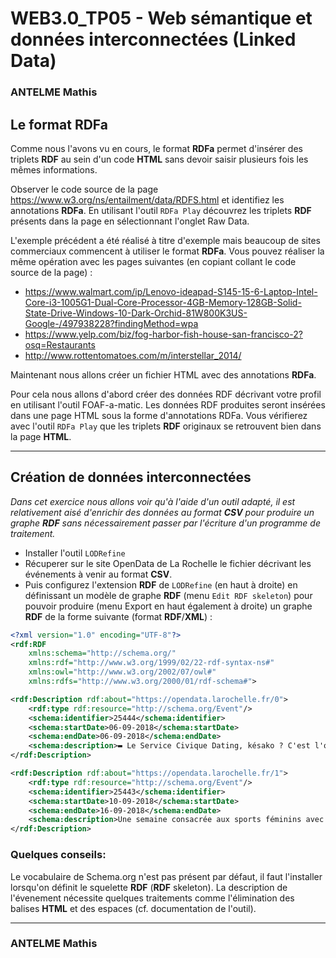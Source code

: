 # WEB3.0_TP05 - Web sémantique et données interconnectées (Linked Data)

### ANTELME Mathis

## Le format **RDFa**
Comme nous l'avons vu en cours, le format **RDFa** permet d'insérer des triplets **RDF** au sein d'un code **HTML** sans devoir saisir plusieurs fois les mêmes informations.

Observer le code source de la page https://www.w3.org/ns/entailment/data/RDFS.html et identifiez les annotations **RDFa**.
En utilisant l'outil `RDFa Play` découvrez les triplets **RDF** présents dans la page en sélectionnant l'onglet Raw Data.

L'exemple précédent a été réalisé à titre d'exemple mais beaucoup de sites commerciaux commencent à utiliser le format **RDFa**. Vous pouvez réaliser la même opération avec les pages suivantes (en copiant collant le code source de la page) :

- https://www.walmart.com/ip/Lenovo-ideapad-S145-15-6-Laptop-Intel-Core-i3-1005G1-Dual-Core-Processor-4GB-Memory-128GB-Solid-State-Drive-Windows-10-Dark-Orchid-81W800K3US-Google-/497938228?findingMethod=wpa
- https://www.yelp.com/biz/fog-harbor-fish-house-san-francisco-2?osq=Restaurants
- http://www.rottentomatoes.com/m/interstellar_2014/

Maintenant nous allons créer un fichier HTML avec des annotations **RDFa**.

Pour cela nous allons d'abord créer des données RDF décrivant votre profil en utilisant l'outil FOAF-a-matic.
Les données RDF produites seront insérées dans une page HTML sous la forme d'annotations RDFa.
Vous vérifierez avec l'outil `RDFa Play` que les triplets **RDF** originaux se retrouvent bien dans la page **HTML**.

---

## Création de données interconnectées

*Dans cet exercice nous allons voir qu'à l'aide d'un outil adapté, il est relativement aisé d'enrichir des données au format **CSV** pour produire un graphe **RDF** sans nécessairement passer par l'écriture d'un programme de traitement.*

- Installer l'outil `LODRefine`
- Récuperer sur le site OpenData de La Rochelle le fichier décrivant les événements à venir au format **CSV**.
- Puis configurez l'extension **RDF** de `LODRefine` (en haut à droite) en définissant un modèle de graphe **RDF** (menu `Edit RDF skeleton`) pour pouvoir produire (menu Export en haut également à droite) un graphe **RDF** de la forme suivante (format **RDF**/**XML**) :

```xml
<?xml version="1.0" encoding="UTF-8"?>
<rdf:RDF
    xmlns:schema="http://schema.org/"
    xmlns:rdf="http://www.w3.org/1999/02/22-rdf-syntax-ns#"
    xmlns:owl="http://www.w3.org/2002/07/owl#"
    xmlns:rdfs="http://www.w3.org/2000/01/rdf-schema#">

<rdf:Description rdf:about="https://opendata.larochelle.fr/0">
    <rdf:type rdf:resource="http://schema.org/Event"/>
    <schema:identifier>25444</schema:identifier>
    <schema:startDate>06-09-2018</schema:startDate>
    <schema:endDate>06-09-2018</schema:endDate>
    <schema:description>▬ Le Service Civique Dating, késako ? C'est l'opportunité de : - rencontrer des organismes d'accueil de volontaires - d'échanger sur les missions qu'ils proposent (environnement, culture, loisirs, sport, solidarité, éducation pour tous ...). - de passer un entretien en direct ou par Skype ‼ ▬ "Mais... le service civique, c'est quoi ?" Pour répondre à toutes vos questions, RDV le 04 septembre, à la Belle du Gabut, de 14h00 à 16h00 (+ possibilité de faire des simulations d'entretiens pour vous préparer au mieux le jour J !) + d'infos: cdij17@yahoo.fr // 05.46.41.16.36 12 rue Fleuriau - La Rochelle Lieu : La Belle du Gabut Site internet : http://www.infojeunesse17.com</schema:description>
</rdf:Description>

<rdf:Description rdf:about="https://opendata.larochelle.fr/1">
    <rdf:type rdf:resource="http://schema.org/Event"/>
    <schema:identifier>25443</schema:identifier>
    <schema:startDate>10-09-2018</schema:startDate>
    <schema:endDate>16-09-2018</schema:endDate>
    <schema:description>Une semaine consacrée aux sports féminins avec des animations sportives de découverte gratuites pour les femmes dans tous les quartiers de la Ville. INFORMATIONS PRATIQUESToutes les activités sont réservées aux féminines de + de 16 ans sauf le skateboard à partir de 8 ans.Respecter les horaires de l’emploi du temps.Savoir nager pour les activités aquatiques .À NE PAS OUBLIERVenir en tenue de sport.Prévoir sa bouteille d’eau et une tenue de rechangeTÉLÉCHARGEZ LE PROGRAMME</schema:description>
</rdf:Description>
```

### Quelques conseils:

Le vocabulaire de Schema.org n'est pas présent par défaut, il faut l'installer lorsqu'on définit le squelette **RDF** (**RDF** skeleton).
La description de l'évenement nécessite quelques traitements comme l'élimination des balises **HTML** et des espaces (cf. documentation de l'outil).

---

### ANTELME Mathis